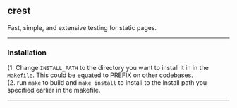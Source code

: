 ## crest
Fast, simple, and extensive testing for static pages.

---

### Installation
(1. Change `INSTALL_PATH` to the directory you want to install it in in the `Makefile`. This could be equated to PREFIX on other codebases.<br>
(2. run `make` to build and `make install` to install to the install path you specified earlier in the makefile. <br>

---
